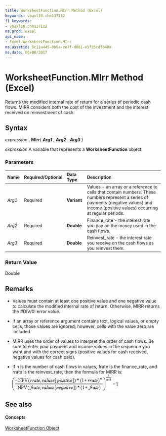 ```yaml
---
title: WorksheetFunction.MIrr Method (Excel)
keywords: vbaxl10.chm137112
f1_keywords:
- vbaxl10.chm137112
ms.prod: excel
api_name:
- Excel.WorksheetFunction.MIrr
ms.assetid: 5c11a445-0b5a-ce7f-d881-e5f85cdf648a
ms.date: 06/08/2017
---
```



# WorksheetFunction.MIrr Method (Excel)

Returns the modified internal rate of return for a series of periodic cash flows. MIRR considers both the cost of the investment and the interest received on reinvestment of cash.


## Syntax

 _expression_ . **MIrr**( **_Arg1_** , **_Arg2_** , **_Arg3_** )

 _expression_ A variable that represents a **WorksheetFunction** object.


### Parameters



|**Name**|**Required/Optional**|**Data Type**|**Description**|
|:-----|:-----|:-----|:-----|
| _Arg1_|Required| **Variant**|Values - an array or a reference to cells that contain numbers. These numbers represent a series of payments (negative values) and income (positive values) occurring at regular periods.|
| _Arg2_|Required| **Double**|Finance_rate - the interest rate you pay on the money used in the cash flows.|
| _Arg3_|Required| **Double**|Reinvest_rate - the interest rate you receive on the cash flows as you reinvest them.|

### Return Value

Double


## Remarks




- Values must contain at least one positive value and one negative value to calculate the modified internal rate of return. Otherwise, MIRR returns the #DIV/0! error value.
    
- If an array or reference argument contains text, logical values, or empty cells, those values are ignored; however, cells with the value zero are included.
    

- MIRR uses the order of values to interpret the order of cash flows. Be sure to enter your payment and income values in the sequence you want and with the correct signs (positive values for cash received, negative values for cash paid).
    
- If n is the number of cash flows in values, frate is the finance_rate, and rrate is the reinvest_rate, then the formula for MIRR is:
![Formula](images/awfmirr_ZA06051207.gif)


    

## See also


#### Concepts


[WorksheetFunction Object](Excel.WorksheetFunction.md)

